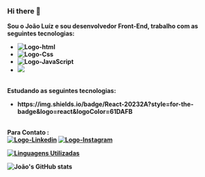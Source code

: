 ### Hi there 👋

<b>Sou o João Luíz e sou desenvolvedor Front-End, trabalho com as seguintes tecnologias:
<br/>
<ul>
<li><img src="https://img.shields.io/badge/HTML-239120?style=for-the-badge&logo=html5&logoColor=white" alt="Logo-html"> </li>
<li><img src="https://img.shields.io/badge/CSS-239120?&style=for-the-badge&logo=css3&logoColor=white" alt="Logo-Css"></li>
<li><img src="https://img.shields.io/badge/JavaScript-F7DF1E?style=for-the-badge&logo=javascript&logoColor=black" alt="Logo-JavaScript"> </li>
<li><img src="https://img.shields.io/badge/Node.js-43853D?style=for-the-badge&logo=node.js&logoColor=white alt="Logo-Nodes"></li>
</ul>
<br/>
<b>Estudando as seguintes tecnologias:
<ul>
<li> https://img.shields.io/badge/React-20232A?style=for-the-badge&logo=react&logoColor=61DAFB
</ul>
<br/>
<b> Para Contato :
<br/>
<a href="https://www.linkedin.com/in/jo%C3%A3o-lu%C3%ADz-21a41122b/"><img src="https://img.shields.io/badge/LinkedIn-0077B5?style=for-the-badge&logo=linkedin&logoColor=white" alt="Logo-Linkedin"></a>
<a href="https://instagram.com/luizjoao81?igshid=YmMyMTA2M2Y="><img src="https://img.shields.io/badge/Instagram-E4405F?style=for-the-badge&logo=instagram&logoColor=white" alt="Logo-Instagram"></a>
<br/>

[![Linguagens Utilizadas](https://github-readme-stats.vercel.app/api/top-langs/?username=JoaoLuizMelo&layout=compact)](https://github.com/anuraghazra/github-readme-stats)


![João's GitHub stats](https://github-readme-stats.vercel.app/api?username=JoaoLuizMelo&show_icons=true&theme=transparent)
